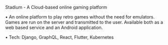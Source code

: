 Stadium - A Cloud-based online gaming platform	

•  An online platform to play retro games without the need for emulators. Games are run on the server and transmitted to the user. Available both as a web based service and an Android application.

•  Tech: Django, GraphQL, React, Flutter, Kubernetes
